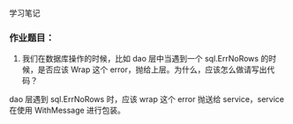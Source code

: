 学习笔记  

### 作业题目：  

1. 我们在数据库操作的时候，比如 dao 层中当遇到一个 sql.ErrNoRows 的时候，是否应该 Wrap 这个 error，抛给上层。为什么，应该怎么做请写出代码？

  dao 层遇到 sql.ErrNoRows 时，应该 wrap 这个 error 抛送给 service，service 在使用 WithMessage 进行包装。
